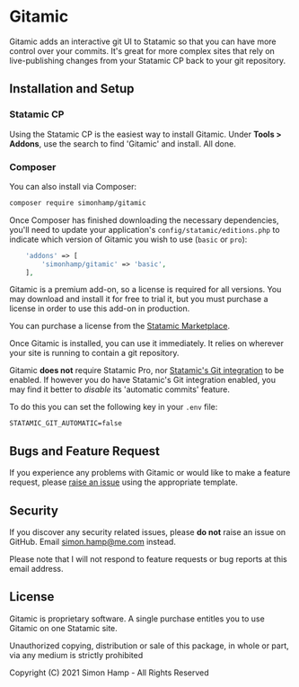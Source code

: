 # Gitamic
Gitamic adds an interactive git UI to Statamic so that you can have more control over your commits. It's great for more
complex sites that rely on live-publishing changes from your Statamic CP back to your git repository.

## Installation and Setup
### Statamic CP
Using the Statamic CP is the easiest way to install Gitamic. Under **Tools > Addons**, use the search to find 'Gitamic'
and install. All done.

### Composer
You can also install via Composer:

```bash
composer require simonhamp/gitamic
```

Once Composer has finished downloading the necessary dependencies, you'll need to update your application's
`config/statamic/editions.php` to indicate which version of Gitamic you wish to use (`basic` or `pro`):

```php
    'addons' => [
        'simonhamp/gitamic' => 'basic',
    ],
```

Gitamic is a premium add-on, so a license is required for all versions. You may download and install it for free to
trial it, but you must purchase a license in order to use this add-on in production.

You can purchase a license from the [Statamic Marketplace](https://statamic.com/addons/simonhamp/gitamic).

Once Gitamic is installed, you can use it immediately. It relies on wherever your site is running to contain a git
repository.

Gitamic **does not** require Statamic Pro, nor [Statamic's Git integration](https://statamic.dev/git-integration) to be
enabled. If however you do have Statamic's Git integration enabled, you may find it better to _disable_ its 'automatic
commits' feature.

To do this you can set the following key in your `.env` file:

```dotenv
STATAMIC_GIT_AUTOMATIC=false
```

## Bugs and Feature Request
If you experience any problems with Gitamic or would like to make a feature request, please
[raise an issue](https://github.com/simonhamp/Gitamic/issues) using the appropriate template.

## Security
If you discover any security related issues, please **do not** raise an issue on GitHub. Email simon.hamp@me.com
instead.

Please note that I will not respond to feature requests or bug reports at this email address.

## License
Gitamic is proprietary software. A single purchase entitles you to use Gitamic on one Statamic site.

Unauthorized copying, distribution or sale of this package, in whole or part, via any medium is strictly prohibited

Copyright (C) 2021 Simon Hamp - All Rights Reserved
